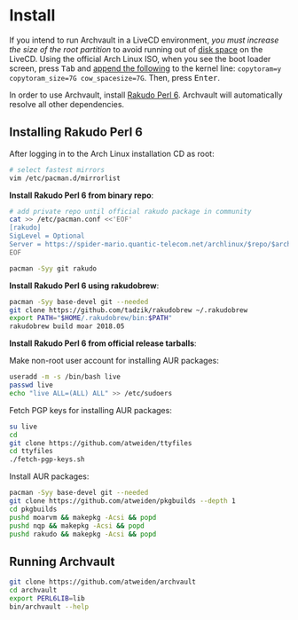 Install
=======

If you intend to run Archvault in a LiveCD environment, *you must increase
the size of the root partition* to avoid running out of [disk space][disk]
on the LiveCD. Using the official Arch Linux ISO, when you see the boot
loader screen, press <kbd>Tab</kbd> and [append the following][gist] to
the kernel line: `copytoram=y copytoram_size=7G cow_spacesize=7G`. Then,
press <kbd>Enter</kbd>.

In order to use Archvault, install [Rakudo Perl 6][rakudo]. Archvault
will automatically resolve all other dependencies.


Installing Rakudo Perl 6
------------------------

After logging in to the Arch Linux installation CD as root:

```sh
# select fastest mirrors
vim /etc/pacman.d/mirrorlist
```

**Install Rakudo Perl 6 from binary repo**:

```sh
# add private repo until official rakudo package in community
cat >> /etc/pacman.conf <<'EOF'
[rakudo]
SigLevel = Optional
Server = https://spider-mario.quantic-telecom.net/archlinux/$repo/$arch
EOF

pacman -Syy git rakudo
```

**Install Rakudo Perl 6 using rakudobrew**:

```sh
pacman -Syy base-devel git --needed
git clone https://github.com/tadzik/rakudobrew ~/.rakudobrew
export PATH="$HOME/.rakudobrew/bin:$PATH"
rakudobrew build moar 2018.05
```

**Install Rakudo Perl 6 from official release tarballs**:

Make non-root user account for installing AUR packages:

```sh
useradd -m -s /bin/bash live
passwd live
echo "live ALL=(ALL) ALL" >> /etc/sudoers
```

Fetch PGP keys for installing AUR packages:

```sh
su live
cd
git clone https://github.com/atweiden/ttyfiles
cd ttyfiles
./fetch-pgp-keys.sh
```

Install AUR packages:

```sh
pacman -Syy base-devel git --needed
git clone https://github.com/atweiden/pkgbuilds --depth 1
cd pkgbuilds
pushd moarvm && makepkg -Acsi && popd
pushd nqp && makepkg -Acsi && popd
pushd rakudo && makepkg -Acsi && popd
```


Running Archvault
-----------------

```sh
git clone https://github.com/atweiden/archvault
cd archvault
export PERL6LIB=lib
bin/archvault --help
```


[disk]: https://bbs.archlinux.org/viewtopic.php?id=210389
[gist]: https://gist.github.com/satreix/c01fd1cb5168e539404b
[rakudo]: https://github.com/rakudo/rakudo
